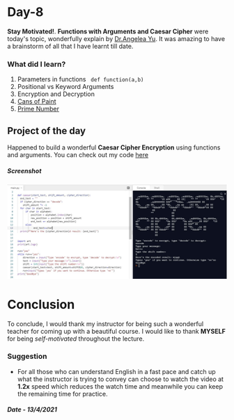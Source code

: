 # Day-8

**Stay Motivated!**.  **Functions with Arguments and Caesar Cipher** were today's topic, wonderfully explain by [Dr.Angelea Yu](https://www.udemy.com/user/4b4368a3-b5c8-4529-aa65-2056ec31f37e/). It was amazing to have a brainstorm of all that I have learnt till date.

### What did I learn?

1. Parameters in functions ``` def function(a,b)```
2. Positional vs Keyword Arguments
3. Encryption and Decryption
4. [Cans of Paint](https://replit.com/@skandasharma/Cans-of-paint)
5. [Prime Number](https://replit.com/@skandasharma/Prime-Numbers)



## Project of the day

Happened to build a wonderful **Caesar Cipher Encryption** using functions and arguments. You can check out my code [here](https://replit.com/@skandasharma/caesar-cipher-Final)

##### Screenshot

![Caesar Cipher](images/d8.JPG)

# Conclusion

To conclude, I would thank my instructor for being such a wonderful teacher for coming up with a beautiful course. I would like to thank **MYSELF** for being _self-motivated_ throughout the lecture. 

### Suggestion

- For all those who can understand English in a fast pace and catch up what the instructor is trying to convey can choose to watch the video at **1.2x** speed which reduces the watch time and meanwhile you can keep the remaining time for practice.

##### Date - 13/4/2021